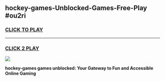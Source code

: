 
## hockey-games-Unblocked-Games-Free-Play #ou2ri
<h3>
<a href="https://us.freeplayer.one?title=hockey-games&ref=9M">CLICK TO PLAY</a></h3>
<hr>

<h3>
<a href="https://us.freeplayer.one?title=hockey-games&ref=9M">CLICK 2 PLAY</a>
  
</h3>

<a href="https://us.freeplayer.one?title=hockey-games&ref=9M"><img src="https://clearcache.store/games.png"></a>


**hockey-games games unblocked: Your Gateway to Fun and Accessible Online Gaming**

